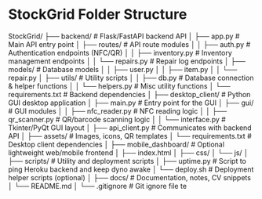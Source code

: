 # StockGrid Folder Structure

StockGrid/
├── backend/                    # Flask/FastAPI backend API
│   ├── app.py                  # Main API entry point
│   ├── routes/                 # API route modules
│   │   ├── auth.py             # Authentication endpoints (NFC/QR)
│   │   ├── inventory.py        # Inventory management endpoints
│   │   └── repairs.py          # Repair log endpoints
│   ├── models/                 # Database models
│   │   ├── user.py
│   │   ├── item.py
│   │   └── repair.py
│   ├── utils/                  # Utility scripts
│   │   ├── db.py               # Database connection & helper functions
│   │   └── helpers.py          # Misc utility functions
│   └── requirements.txt        # Backend dependencies
│
├── desktop_client/             # Python GUI desktop application
│   ├── main.py                 # Entry point for the GUI
│   ├── gui/                    # GUI modules
│   │   ├── nfc_reader.py       # NFC reading logic
│   │   ├── qr_scanner.py       # QR/barcode scanning logic
│   │   └── interface.py        # Tkinter/PyQt GUI layout
│   ├── api_client.py           # Communicates with backend API
│   ├── assets/                 # Images, icons, QR templates
│   └── requirements.txt        # Desktop client dependencies
│
├── mobile_dashboard/           # Optional lightweight web/mobile frontend
│   ├── index.html
│   ├── css/
│   └── js/
│
├── scripts/                    # Utility and deployment scripts
│   ├── uptime.py               # Script to ping Heroku backend and keep dyno awake
│   └── deploy.sh               # Deployment helper scripts (optional)
│
├── docs/                       # Documentation, notes, CV snippets
│   └── README.md
│
└── .gitignore                  # Git ignore file te
